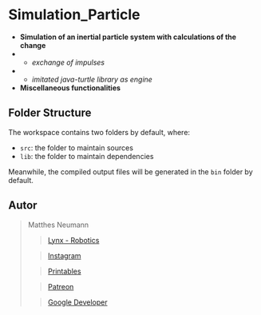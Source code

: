 # Simulation_Particle
* __Simulation of an inertial particle system with calculations of the change__
* * _exchange of impulses_
* * _imitated java-turtle library as engine_
* __Miscellaneous functionalities__

## Folder Structure

The workspace contains two folders by default, where:

- `src`: the folder to maintain sources
- `lib`: the folder to maintain dependencies

Meanwhile, the compiled output files will be generated in the `bin` folder by default.

## Autor
> Matthes Neumann
>
>> [Lynx - Robotics](https://www.loc-lynx.com/start)
>
>> [Instagram](https://www.instagram.com/matthes.nmnn/)
>
>> [Printables](https://www.printables.com/de/@MatthesNeuman_747832)
>
>> [Patreon](https://www.patreon.com/MatthesNeumann/membership)
>
>> [Google Developer](g.dev/aristocode)
